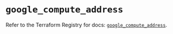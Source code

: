 # `google_compute_address`

Refer to the Terraform Registry for docs: [`google_compute_address`](https://registry.terraform.io/providers/hashicorp/google/6.11.1/docs/resources/compute_address).
